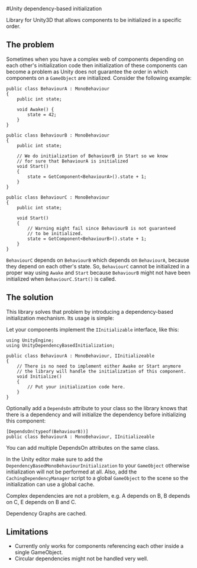 #Unity dependency-based initialization

Library for Unity3D that allows components to be initialized in a specific order.

## The problem

Sometimes when you have a complex web of components depending on each other's initialization code then initialization of these components can become a problem as Unity does not guarantee the order in which components on a `GameObject` are initialized. Consider the following example:

    public class BehaviourA : MonoBehaviour 
    {
        public int state;

        void Awake() {
            state = 42;
        }
    }

    public class BehaviourB : MonoBehaviour 
    {
        public int state;

        // We do initialization of BehaviourB in Start so we know 
        // for sure that BehaviourA is initialized
        void Start() 
        {
            state = GetComponent<BehaviourA>().state + 1;
        }
    }

    public class BehaviourC : MonoBehaviour 
    {
        public int state;

        void Start() 
        {
            // Warning might fail since BehaviourB is not guaranteed 
            // to be initialized.
            state = GetComponent<BehaviourB>().state + 1;
        }
    }

`BehaviourC` depends on `BehaviourB` which depends on `BehaviourA`, because they depend on each other's state. So, `BehaviourC` cannot be initialized in a proper way using `Awake` and `Start` because `BehaviourB` might not have been initialized when `BehaviourC.Start()` is called.

## The solution

This library solves that problem by introducing a dependency-based initialization mechanism. Its usage is simple:

Let your components implement the `IInitializable` interface, like this:

    using UnityEngine;
    using UnityDependencyBasedInitialization;

    public class BehaviourA : MonoBehaviour, IInitializeable 
    {
        // There is no need to implement either Awake or Start anymore
        // the library will handle the initialization of this component.
        void Initialize()
        {
            // Put your initialization code here.
        }
    }

Optionally add a `DependsOn` attribute to your class so the library knows that there is a dependency and will initialize the dependency before initializing this component:

    [DependsOn(typeof(BehaviourB))]
    public class BehaviourA : MonoBehaviour, IInitializeable 

You can add multiple DependsOn attributes on the same class.

In the Unity editor make sure to add the `DependencyBasedMonoBehaviourInitialization` to your `GameObject` otherwise initialization will not be performed at all. Also, add the `CachingDependencyManager` script to a global `GameObject` to the scene so the initialization can use a global cache.

Complex dependencies are not a problem, e.g. A depends on B, B depends on C, E depends on B and C.

Dependency Graphs are cached.

## Limitations

 - Currently only works for components referencing each other inside a single GameObject.
 - Circular dependencies might not be handled very well.
